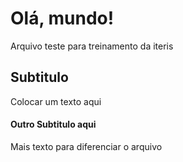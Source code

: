 # Olá, mundo!
Arquivo teste para treinamento da iteris

## Subtitulo

Colocar um texto aqui

#### Outro Subtitulo aqui

Mais texto para diferenciar o arquivo